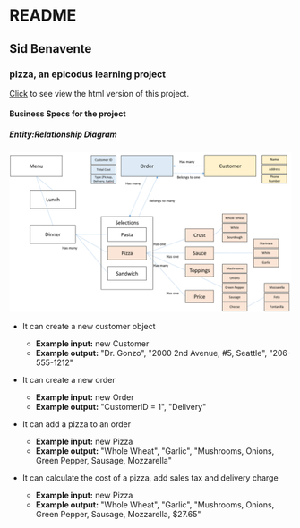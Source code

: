 # README

## Sid Benavente
### pizza, an epicodus learning project
[Click](https://rubybe.github.io/pizza/) to see view the html version of this project.

#### Business Specs for the project

##### Entity:Relationship Diagram

![ERD](img/erd.png)



* It can create a new customer object
  * **Example input:** new Customer
  * **Example output:** "Dr. Gonzo", "2000 2nd Avenue, #5, Seattle", "206-555-1212"


* It can create a new order
  * **Example input:** new Order
  * **Example output:** "CustomerID = 1", "Delivery"


* It can add a pizza to an order
  * **Example input:** new Pizza
  * **Example output:** "Whole Wheat", "Garlic", "Mushrooms, Onions, Green Pepper, Sausage, Mozzarella"


* It can calculate the cost of a pizza, add sales tax and delivery charge
  * **Example input:** new Pizza
  * **Example output:** "Whole Wheat", "Garlic", "Mushrooms, Onions, Green Pepper, Sausage, Mozzarella, $27.65"
